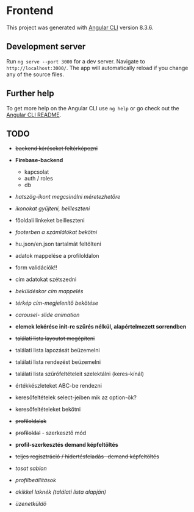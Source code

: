 # Frontend

This project was generated with [Angular CLI](https://github.com/angular/angular-cli) version 8.3.6.

## Development server

Run `ng serve --port 3000` for a dev server. Navigate to `http://localhost:3000/`. The app will automatically reload if you change any of the source files.

## Further help

To get more help on the Angular CLI use `ng help` or go check out the [Angular CLI README](https://github.com/angular/angular-cli/blob/master/README.md).

## TODO
* ~~backend kéréseket feltérképezni~~
* __Firebase-backend__
  * kapcsolat
  * auth / roles
  * db 
* _hatszög-ikont megcsinálni méretezhetőre_
* _ikonokat gyűjteni, beilleszteni_
* főoldali linkeket beilleszteni
* _footerben a számlálókat bekötni_
* hu.json/en.json tartalmát feltölteni
* adatok mappelése a profiloldalon
* form validációk!!
* cím adatokat szétszedni
* _beküldéskor cím mappelés_
* _térkép cím-megjelenítő bekötése_
* _carousel- slide animation_
* __elemek lekérése init-re szűrés nélkül, alapértelmezett sorrendben__
* ~~találati lista layoutot megépíteni~~
* találati lista lapozását beüzemelni
* találati lista rendezést beüzemelni
* találati lista szűrőfeltételeit szelektálni (keres-kínál)
* értékkészleteket ABC-be rendezni
* keresőfeltételek select-jeiben mik az option-ök?
* keresőfeltételeket bekötni
* ~~profiloldalak~~
* ~~profiloldal~~ - szerkesztő mód
* __profil-szerkesztés demand képfeltöltés__
* ~~teljes regisztráció / hidertésfeladás -demand képfeltöltés~~
* _tosat sablon_
* _profilbeállítások_
* _akikkel laknék (találati lista alapján)_

* _üzenetküldő_
